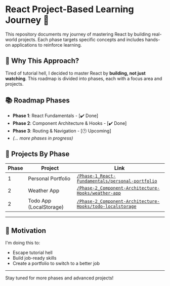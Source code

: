 # React Project-Based Learning Journey 🚀

This repository documents my journey of mastering React by building real-world projects. Each phase targets specific concepts and includes hands-on applications to reinforce learning.

## 📌 Why This Approach?

Tired of tutorial hell, I decided to master React by **building, not just watching**. This roadmap is divided into phases, each with a focus area and projects.

## 📚 Roadmap Phases

- **Phase 1**: React Fundamentals - [✔️ Done]
- **Phase 2**: Component Architecture & Hooks - [✔️ Done]
- **Phase 3**: Routing & Navigation - [🕒 Upcoming]
- _(... more phases in progress)_

## 🔨 Projects By Phase

| Phase | Project                 | Link                                                                                                                  |
| ----- | ----------------------- | --------------------------------------------------------------------------------------------------------------------- |
| 1     | Personal Portfolio      | [`/Phase-1_React-Fundamentals/personal-portfolio`](./Phase-1_React-Fundamentals/personal-portfolio)                   |
| 2     | Weather App             | [`/Phase-2_Component-Architecture-Hooks/weather-app`](./Phase-2_Component-Architecture-Hooks/weather-app)             |
| 2     | Todo App (LocalStorage) | [`/Phase-2_Component-Architecture-Hooks/todo-localstorage`](./Phase-2_Component-Architecture-Hooks/todo-localstorage) |

---

## 🧠 Motivation

I'm doing this to:

- Escape tutorial hell
- Build job-ready skills
- Create a portfolio to switch to a better job

---

Stay tuned for more phases and advanced projects!
